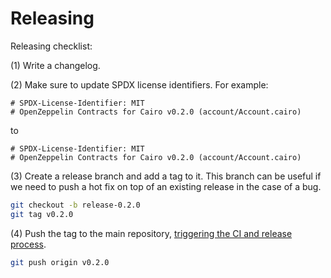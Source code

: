 # Releasing

Releasing checklist:

(1) Write a changelog.

(2) Make sure to update SPDX license identifiers. For example:

```cairo
# SPDX-License-Identifier: MIT
# OpenZeppelin Contracts for Cairo v0.2.0 (account/Account.cairo)
```

to

```cairo
# SPDX-License-Identifier: MIT
# OpenZeppelin Contracts for Cairo v0.2.0 (account/Account.cairo)
```

(3) Create a release branch and add a tag to it. This branch can be useful if we need to push a hot fix on top of an existing release in the case of a bug.

```sh
git checkout -b release-0.2.0
git tag v0.2.0
```

(4) Push the tag to the main repository, [triggering the CI and release process](https://github.com/OpenZeppelin/cairo-contracts/blob/b27101eb826fae73f49751fa384c2a0ff3377af2/.github/workflows/python-app.yml#L60).

```sh
git push origin v0.2.0
```
